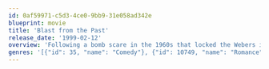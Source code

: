 ```yaml
---
id: 0af59971-c5d3-4ce0-9bb9-31e058ad342e
blueprint: movie
title: 'Blast from the Past'
release_date: '1999-02-12'
overview: 'Following a bomb scare in the 1960s that locked the Webers into their bomb shelter for 35 years, Adam now ventures forth into Los Angeles to obtain food and supplies for his family, and a non-mutant wife for himself.'
genres: '[{"id": 35, "name": "Comedy"}, {"id": 10749, "name": "Romance"}]'
---
```

